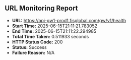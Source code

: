## URL Monitoring Report

- **URL:** https://api-gw1-prod1.fisglobal.com/gw/v1/health
- **Start Time:** 2025-06-15T21:11:21.783052
- **End Time:** 2025-06-15T21:11:22.294985
- **Total Time Taken:** 0.511933 seconds
- **HTTP Status Code:** 200
- **Status:** Success
- **Failure Reason:** N/A
